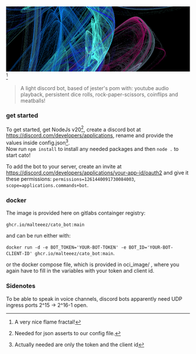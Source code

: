 ![flame_fractal](./cache/banner.png)[^3]
> A light discord bot, based of jester's pom with: youtube audio playback, persistent dice rolls, rock-paper-scissors, coinflips and meatballs!

### get started
To get started, get NodeJs v20[^1], create a discord bot at https://discord.com/developers/applications, rename and provide the values inside config.json[^2].  
Now run ``npm install`` to install any needed packages and then ``node .`` to start cato!  

To add the bot to your server, create an invite at https://discord.com/developers/applications/your-app-id/oauth2 and give it these permissions: ``permissions=1261440091730084003``, ``scope=applications.commands+bot``.

### docker
The image is provided here on gitlabs containger registry:

``ghcr.io/malteeez/cato_bot:main``

and can be run either with:

``docker run -d -e BOT_TOKEN='YOUR-BOT-TOKEN' -e BOT_ID='YOUR-BOT-CLIENT-ID' ghcr.io/malteeez/cato_bot:main``.

or the docker compose file, which is provided in oci_image/ , where you again have to fill in the variables with your token and client id.


### Sidenotes
To be able to speak in voice channels, discord bots apparently need UDP ingress ports 2^15 -> 2^16-1 open.


[^1]: Needed for json asserts to our config file.
[^2]: Actually needed are only the token and the client id
[^3]: A very nice flame fractal!
